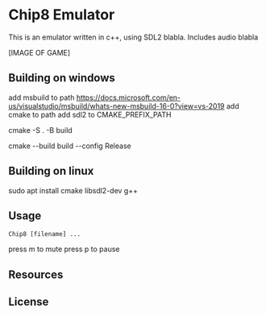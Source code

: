 # Chip8 Emulator
This is an emulator written in c++, using SDL2 blabla. Includes audio blabla

[IMAGE OF GAME]

## Building on windows
add msbuild to path https://docs.microsoft.com/en-us/visualstudio/msbuild/whats-new-msbuild-16-0?view=vs-2019
add cmake to path
add sdl2 to CMAKE_PREFIX_PATH

cmake -S . -B build

cmake --build build --config Release

## Building on linux

sudo apt install cmake libsdl2-dev g++

## Usage
```
Chip8 [filename] ...
```

press m to mute
press p to pause

## Resources

## License